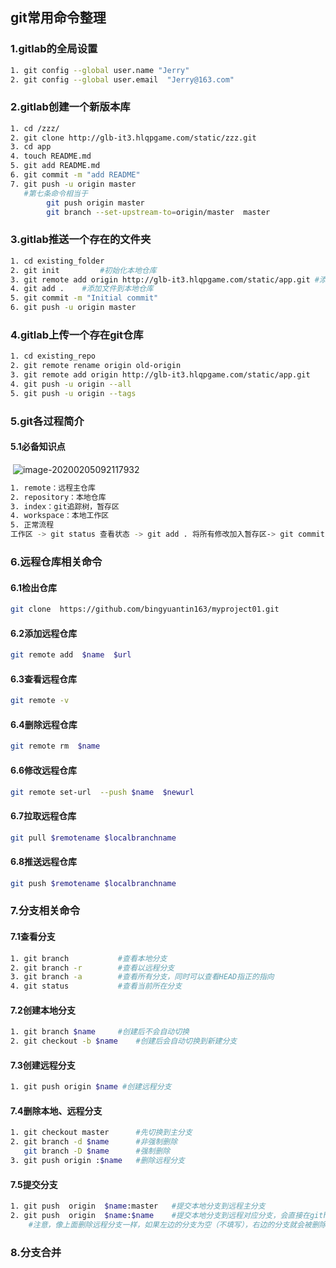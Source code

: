 ## git常用命令整理

### 1.gitlab的全局设置

```sh
1. git config --global user.name "Jerry"
2. git config --global user.email  "Jerry@163.com"
```

### 2.gitlab创建一个新版本库

```sh
1. cd /zzz/
2. git clone http://glb-it3.hlqpgame.com/static/zzz.git
3. cd app
4. touch README.md
5. git add README.md
6. git commit -m "add README"
7. git push -u origin master	
   #第七条命令相当于
    	git push origin master	
    	git branch --set-upstream-to=origin/master  master
```

### 3.gitlab推送一个存在的文件夹

```sh
1. cd existing_folder
2. git init			#初始化本地仓库
3. git remote add origin http://glb-it3.hlqpgame.com/static/app.git	#添加远程仓库到本地仓库
4. git add .	#添加文件到本地仓库
5. git commit -m "Initial commit"
6. git push -u origin master
```

### 4.gitlab上传一个存在git仓库

```sh
1. cd existing_repo
2. git remote rename origin old-origin
3. git remote add origin http://glb-it3.hlqpgame.com/static/app.git
4. git push -u origin --all
5. git push -u origin --tags
```

### 5.git各过程简介

#### 5.1必备知识点

&nbsp;![image-20200205092117932](C:\Users\Owner\AppData\Roaming\Typora\typora-user-images\image-20200205092117932.png)

```sh
1. remote：远程主仓库
2. repository：本地仓库
3. index：git追踪树，暂存区
4. workspace：本地工作区
5. 正常流程
工作区 -> git status 查看状态 -> git add . 将所有修改加入暂存区-> git commit -m "提交描述" 将代码提交到 本地仓库 -> git push 将本地仓库代码更新到 远程仓库
```

### 6.远程仓库相关命令

#### 6.1检出仓库

```sh
git clone  https://github.com/bingyuantin163/myproject01.git
```

#### 6.2添加远程仓库

```sh
git remote add  $name  $url
```

#### 6.3查看远程仓库

```sh
git remote -v
```

#### 6.4删除远程仓库

```sh
git remote rm  $name
```

#### 6.6修改远程仓库

```sh
git remote set-url  --push $name  $newurl
```

#### 6.7拉取远程仓库

```sh
git pull $remotename $localbranchname
```

#### 6.8推送远程仓库

```sh
git push $remotename $localbranchname
```

### 7.分支相关命令

#### 7.1查看分支

```sh
1. git branch 			#查看本地分支
2. git branch -r		#查看以远程分支
3. git branch -a		#查看所有分支，同时可以查看HEAD指正的指向
4. git status			#查看当前所在分支
```

#### 7.2创建本地分支

```sh
1. git branch $name		#创建后不会自动切换
2. git checkout -b $name    #创建后会自动切换到新建分支
```

#### 7.3创建远程分支

```sh
1. git push origin $name #创建远程分支
```

#### 7.4删除本地、远程分支

```sh
1. git checkout master		#先切换到主分支
2. git branch -d $name		#非强制删除
   git branch -D $name		#强制删除
3. git push origin :$name	#删除远程分支
```

#### 7.5提交分支

```sh
1. git push  origin  $name:master	#提交本地分支到远程主分支
2. git push  origin  $name:$name	#提交本地分支到远程对应分支，会直接在github上创建一个test分支
	#注意，像上面删除远程分支一样，如果左边的分支为空（不填写），右边的分支就会被删除		
```

### 8.分支合并

































